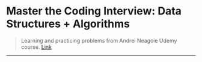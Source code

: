 # Master the Coding Interview: Data Structures + Algorithms

> Learning and practicing problems from Andrei Neagoie Udemy course. [Link](https://www.udemy.com/course/master-the-coding-interview-data-structures-algorithms/)

---
